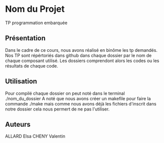 # Nom du Projet
TP programmation embarquée
## Présentation 
Dans le cadre de ce cours, nous avons réalisé en binôme les tp demandés. Nos TP sont répértoriés dans github dans chaque dossier par le nom de chaque composant utilisé.
Les dossiers comprendont alors les codes ou les résultats de chaque code.
## Utilisation
Pour compilé chaque dossier on peut noté dans le terminal ./nom_du_dossier
A noté que nous avons créer un makefile pour faire la commande ./make mais  comme nous avons déjà les fichiers d'inscrit dans notre dossier cela nous permert de ne pas l'utiliser.


## Auteurs
ALLARD Elsa
CHENY Valentin 
